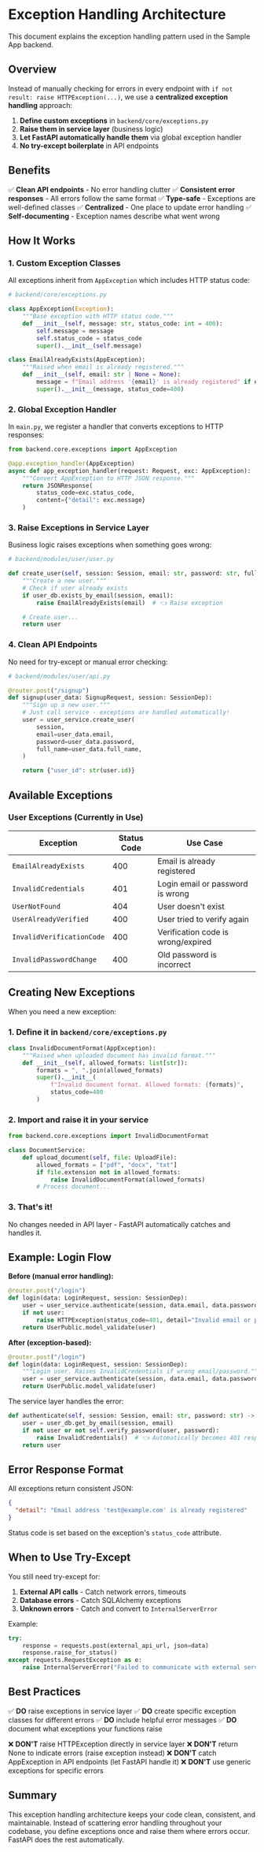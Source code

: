 # Exception Handling Architecture

This document explains the exception handling pattern used in the Sample App backend.

## Overview

Instead of manually checking for errors in every endpoint with `if not result: raise HTTPException(...)`, we use a **centralized exception handling** approach:

1. **Define custom exceptions** in `backend/core/exceptions.py`
2. **Raise them in service layer** (business logic)
3. **Let FastAPI automatically handle them** via global exception handler
4. **No try-except boilerplate** in API endpoints

## Benefits

✅ **Clean API endpoints** - No error handling clutter
✅ **Consistent error responses** - All errors follow the same format
✅ **Type-safe** - Exceptions are well-defined classes
✅ **Centralized** - One place to update error handling
✅ **Self-documenting** - Exception names describe what went wrong

## How It Works

### 1. Custom Exception Classes

All exceptions inherit from `AppException` which includes HTTP status code:

```python
# backend/core/exceptions.py

class AppException(Exception):
    """Base exception with HTTP status code."""
    def __init__(self, message: str, status_code: int = 400):
        self.message = message
        self.status_code = status_code
        super().__init__(self.message)

class EmailAlreadyExists(AppException):
    """Raised when email is already registered."""
    def __init__(self, email: str | None = None):
        message = f"Email address '{email}' is already registered" if email else "Email address is already registered"
        super().__init__(message, status_code=400)
```

### 2. Global Exception Handler

In `main.py`, we register a handler that converts exceptions to HTTP responses:

```python
from backend.core.exceptions import AppException

@app.exception_handler(AppException)
async def app_exception_handler(request: Request, exc: AppException):
    """Convert AppException to HTTP JSON response."""
    return JSONResponse(
        status_code=exc.status_code,
        content={"detail": exc.message}
    )
```

### 3. Raise Exceptions in Service Layer

Business logic raises exceptions when something goes wrong:

```python
# backend/modules/user/user.py

def create_user(self, session: Session, email: str, password: str, full_name: str) -> User:
    """Create a new user."""
    # Check if user already exists
    if user_db.exists_by_email(session, email):
        raise EmailAlreadyExists(email)  # 👈 Raise exception

    # Create user...
    return user
```

### 4. Clean API Endpoints

No need for try-except or manual error checking:

```python
# backend/modules/user/api.py

@router.post("/signup")
def signup(user_data: SignupRequest, session: SessionDep):
    """Sign up a new user."""
    # Just call service - exceptions are handled automatically!
    user = user_service.create_user(
        session,
        email=user_data.email,
        password=user_data.password,
        full_name=user_data.full_name,
    )

    return {"user_id": str(user.id)}
```

## Available Exceptions

### User Exceptions (Currently in Use)

| Exception                 | Status Code | Use Case                           |
| ------------------------- | ----------- | ---------------------------------- |
| `EmailAlreadyExists`      | 400         | Email is already registered        |
| `InvalidCredentials`      | 401         | Login email or password is wrong   |
| `UserNotFound`            | 404         | User doesn't exist                 |
| `UserAlreadyVerified`     | 400         | User tried to verify again         |
| `InvalidVerificationCode` | 400         | Verification code is wrong/expired |
| `InvalidPasswordChange`   | 400         | Old password is incorrect          |

## Creating New Exceptions

When you need a new exception:

### 1. Define it in `backend/core/exceptions.py`

```python
class InvalidDocumentFormat(AppException):
    """Raised when uploaded document has invalid format."""
    def __init__(self, allowed_formats: list[str]):
        formats = ", ".join(allowed_formats)
        super().__init__(
            f"Invalid document format. Allowed formats: {formats}",
            status_code=400
        )
```

### 2. Import and raise it in your service

```python
from backend.core.exceptions import InvalidDocumentFormat

class DocumentService:
    def upload_document(self, file: UploadFile):
        allowed_formats = ["pdf", "docx", "txt"]
        if file.extension not in allowed_formats:
            raise InvalidDocumentFormat(allowed_formats)
        # Process document...
```

### 3. That's it!

No changes needed in API layer - FastAPI automatically catches and handles it.

## Example: Login Flow

**Before (manual error handling):**

```python
@router.post("/login")
def login(data: LoginRequest, session: SessionDep):
    user = user_service.authenticate(session, data.email, data.password)
    if not user:
        raise HTTPException(status_code=401, detail="Invalid email or password")
    return UserPublic.model_validate(user)
```

**After (exception-based):**

```python
@router.post("/login")
def login(data: LoginRequest, session: SessionDep):
    """Login user. Raises InvalidCredentials if wrong email/password."""
    user = user_service.authenticate(session, data.email, data.password)
    return UserPublic.model_validate(user)
```

The service layer handles the error:

```python
def authenticate(self, session: Session, email: str, password: str) -> User:
    user = user_db.get_by_email(session, email)
    if not user or not self.verify_password(user, password):
        raise InvalidCredentials()  # 👈 Automatically becomes 401 response
    return user
```

## Error Response Format

All exceptions return consistent JSON:

```json
{
  "detail": "Email address 'test@example.com' is already registered"
}
```

Status code is set based on the exception's `status_code` attribute.

## When to Use Try-Except

You still need try-except for:

1. **External API calls** - Catch network errors, timeouts
2. **Database errors** - Catch SQLAlchemy exceptions
3. **Unknown errors** - Catch and convert to `InternalServerError`

Example:

```python
try:
    response = requests.post(external_api_url, json=data)
    response.raise_for_status()
except requests.RequestException as e:
    raise InternalServerError("Failed to communicate with external service")
```

## Best Practices

✅ **DO** raise exceptions in service layer
✅ **DO** create specific exception classes for different errors
✅ **DO** include helpful error messages
✅ **DO** document what exceptions your functions raise

❌ **DON'T** raise HTTPException directly in service layer
❌ **DON'T** return None to indicate errors (raise exception instead)
❌ **DON'T** catch AppException in API endpoints (let FastAPI handle it)
❌ **DON'T** use generic exceptions for specific errors

## Summary

This exception handling architecture keeps your code clean, consistent, and maintainable. Instead of scattering error handling throughout your codebase, you define exceptions once and raise them where errors occur. FastAPI does the rest automatically.

